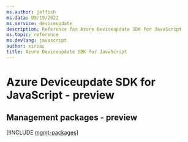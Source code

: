 ```yaml
---
ms.author: jeffish
ms.data: 09/19/2022
ms.service: deviceupdate
description: Reference for Azure Deviceupdate SDK for JavaScript
ms.topic: reference
ms.devlang: javascript
author: xirzec
title: Azure Deviceupdate SDK for JavaScript
---
```

# Azure Deviceupdate SDK for JavaScript - preview

## Management packages - preview
[!INCLUDE [mgmt-packages](deviceupdate-mgmt-index.md)]